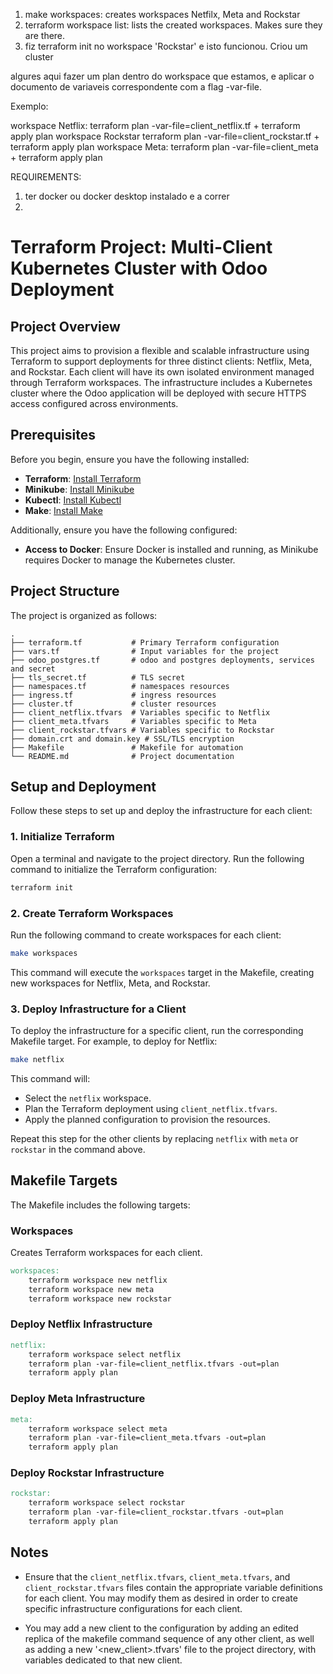 1. make workspaces: creates workspaces Netfilx, Meta and Rockstar
2. terraform workspace list: lists the created workspaces. Makes sure they are there.
3. fiz terraform init no workspace 'Rockstar' e isto funcionou. Criou um cluster





algures aqui fazer um plan dentro do workspace que estamos, e aplicar o documento de variaveis correspondente com a flag -var-file.

Exemplo: 

workspace Netflix: terraform plan -var-file=client_netflix.tf + terraform apply plan        workspace Rockstar terraform plan -var-file=client_rockstar.tf + terraform apply plan
workspace Meta: terraform plan -var-file=client_meta + terraform apply plan


REQUIREMENTS:

1. ter docker ou docker desktop instalado e a correr
2. 


# Terraform Project: Multi-Client Kubernetes Cluster with Odoo Deployment

## Project Overview

This project aims to provision a flexible and scalable infrastructure using Terraform to support deployments for three distinct clients: Netflix, Meta, and Rockstar. Each client will have its own isolated environment managed through Terraform workspaces. The infrastructure includes a Kubernetes cluster where the Odoo application will be deployed with secure HTTPS access configured across environments.

## Prerequisites

Before you begin, ensure you have the following installed:

- **Terraform**: [Install Terraform](https://developer.hashicorp.com/terraform/tutorials/aws-get-started/install-cli)
- **Minikube**: [Install Minikube](https://minikube.sigs.k8s.io/docs/start/)
- **Kubectl**: [Install Kubectl](https://kubernetes.io/docs/tasks/tools/install-kubectl/)
- **Make**: [Install Make](https://www.gnu.org/software/make/)

Additionally, ensure you have the following configured:

- **Access to Docker**: Ensure Docker is installed and running, as Minikube requires Docker to manage the Kubernetes cluster.

## Project Structure

The project is organized as follows:

```
.
├── terraform.tf           # Primary Terraform configuration
├── vars.tf                # Input variables for the project
├── odoo_postgres.tf       # odoo and postgres deployments, services and secret
├── tls_secret.tf          # TLS secret
├── namespaces.tf          # namespaces resources
├── ingress.tf             # ingress resources
├── cluster.tf             # cluster resources
├── client_netflix.tfvars  # Variables specific to Netflix
├── client_meta.tfvars     # Variables specific to Meta
├── client_rockstar.tfvars # Variables specific to Rockstar 
├── domain.crt and domain.key # SSL/TLS encryption
├── Makefile               # Makefile for automation
└── README.md              # Project documentation
```

## Setup and Deployment

Follow these steps to set up and deploy the infrastructure for each client:

### 1. Initialize Terraform

Open a terminal and navigate to the project directory. Run the following command to initialize the Terraform configuration:

```bash
terraform init
```

### 2. Create Terraform Workspaces

Run the following command to create workspaces for each client:

```bash
make workspaces
```

This command will execute the `workspaces` target in the Makefile, creating new workspaces for Netflix, Meta, and Rockstar.

### 3. Deploy Infrastructure for a Client

To deploy the infrastructure for a specific client, run the corresponding Makefile target. For example, to deploy for Netflix:

```bash
make netflix
```

This command will:
- Select the `netflix` workspace.
- Plan the Terraform deployment using `client_netflix.tfvars`.
- Apply the planned configuration to provision the resources.

Repeat this step for the other clients by replacing `netflix` with `meta` or `rockstar` in the command above.

## Makefile Targets

The Makefile includes the following targets:

### Workspaces

Creates Terraform workspaces for each client.

```makefile
workspaces:
	terraform workspace new netflix
	terraform workspace new meta
	terraform workspace new rockstar
```

### Deploy Netflix Infrastructure

```makefile
netflix:
	terraform workspace select netflix
	terraform plan -var-file=client_netflix.tfvars -out=plan
	terraform apply plan
```

### Deploy Meta Infrastructure

```makefile
meta:
	terraform workspace select meta
	terraform plan -var-file=client_meta.tfvars -out=plan
	terraform apply plan
```

### Deploy Rockstar Infrastructure

```makefile
rockstar:
	terraform workspace select rockstar
	terraform plan -var-file=client_rockstar.tfvars -out=plan
	terraform apply plan
```

## Notes

- Ensure that the `client_netflix.tfvars`, `client_meta.tfvars`, and `client_rockstar.tfvars` files contain the appropriate variable definitions for each client. You may modify them as desired in order to create specific infrastructure configurations for each client.

- You may add a new client to the configuration by adding an edited replica of the makefile command sequence of any other client, as well as adding a new '<new_client>.tfvars' file to the project directory, with variables dedicated to that new client.
